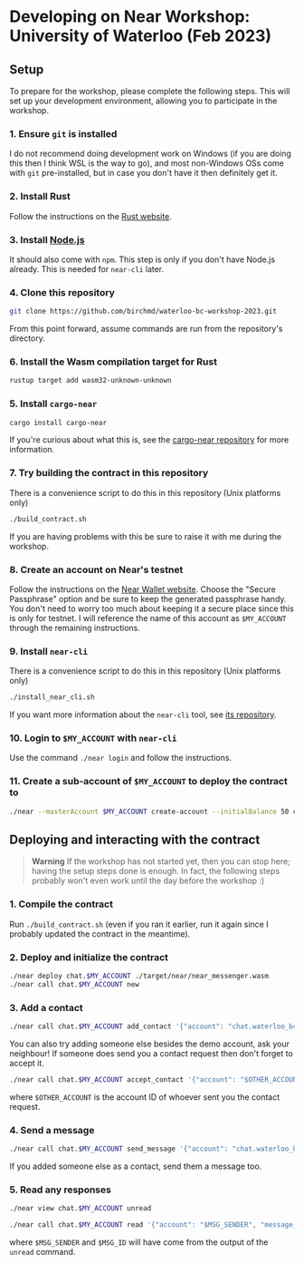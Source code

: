 # Developing on Near Workshop: University of Waterloo (Feb 2023)

## Setup

To prepare for the workshop, please complete the following steps.
This will set up your development environment, allowing you to participate in the workshop.

### 1. Ensure `git` is installed

I do not recommend doing development work on Windows (if you are doing this then I think WSL is the way to go), and most non-Windows OSs come with `git` pre-installed, but in case you don't have it then definitely get it.

### 2. Install Rust

Follow the instructions on the [Rust website](https://www.rust-lang.org/tools/install).

### 3. Install [Node.js](https://nodejs.org/en/)

It should also come with `npm`. This step is only if you don't have Node.js already. This is needed for `near-cli` later.

### 4. Clone this repository

```sh
git clone https://github.com/birchmd/waterloo-bc-workshop-2023.git
```

From this point forward, assume commands are run from the repository's directory.

### 6. Install the Wasm compilation target for Rust

```sh
rustup target add wasm32-unknown-unknown
```

### 5. Install `cargo-near`

```sh
cargo install cargo-near
```

If you're curious about what this is, see the [cargo-near repository](https://github.com/near/cargo-near) for more information.


### 7. Try building the contract in this repository
There is a convenience script to do this in this repository (Unix platforms only)
```sh
./build_contract.sh
```

If you are having problems with this be sure to raise it with me during the workshop.

### 8. Create an account on Near's testnet

Follow the instructions on the [Near Wallet website](https://wallet.testnet.near.org/create). Choose the "Secure Passphrase" option and be sure to keep the generated passphrase handy. You don't need to worry too much about keeping it a secure place since this is only for testnet. I will reference the name of this account as `$MY_ACCOUNT` through the remaining instructions.

### 9. Install `near-cli`

There is a convenience script to do this in this repository (Unix platforms only)

```sh
./install_near_cli.sh
```

If you want more information about the `near-cli` tool, see [its repository](https://github.com/near/near-cli).

### 10. Login to `$MY_ACCOUNT` with `near-cli`

Use the command `./near login` and follow the instructions.

### 11. Create a sub-account of `$MY_ACCOUNT` to deploy the contract to

```sh
./near --masterAccount $MY_ACCOUNT create-account --initialBalance 50 chat.$MY_ACCOUNT
```

## Deploying and interacting with the contract

> **Warning**
> If the workshop has not started yet, then you can stop here; having the setup steps done is enough.
> In fact, the following steps probably won't even work until the day before the workshop :)

### 1. Compile the contract

Run `./build_contract.sh` (even if you ran it earlier, run it again since I probably updated the contract in the meantime).

### 2. Deploy and initialize the contract

```sh
./near deploy chat.$MY_ACCOUNT ./target/near/near_messenger.wasm
./near call chat.$MY_ACCOUNT new
```

### 3. Add a contact

```sh
./near call chat.$MY_ACCOUNT add_contact '{"account": "chat.waterloo_bc_demo_2023.testnet"}' --deposit 1
```

You can also try adding someone else besides the demo account, ask your neighbour!
If someone does send you a contact request then don't forget to accept it.

```sh
./near call chat.$MY_ACCOUNT accept_contact '{"account": "$OTHER_ACCOUNT"}' --deposit 1
```

where `$OTHER_ACCOUNT` is the account ID of whoever sent you the contact request.

### 4. Send a message

```sh
./near call chat.$MY_ACCOUNT send_message '{"account": "chat.waterloo_bc_demo_2023.testnet", "message": "Hello, Near!"}' --deposit 1
```

If you added someone else as a contact, send them a message too.

### 5. Read any responses

```sh
./near view chat.$MY_ACCOUNT unread
```

```sh
./near call chat.$MY_ACCOUNT read '{"account": "$MSG_SENDER", "message_id": "$MSG_ID"}'
```

where `$MSG_SENDER` and `$MSG_ID` will have come from the output of the `unread` command.
